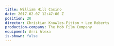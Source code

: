 ```yaml
---
title: William Hill Casino
date: 2017-02-07 12:47:00 Z
position: 20
director: Christian Knowles-Fitton + Lee Roberts
production-company: The Mob Film Company
equipment: Arri Alexa
is-shown: false
---
```


